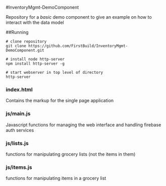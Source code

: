 #InventoryMgmt-DemoComponent


Repository for a *basic* demo component to give an example on how to interact with the data model


##Running

    # clone repository
    git clone https://github.com/FirstBuild/InventoryMgmt-DemoComponent.git
    
    # install node http-server
    npm install http-server -g
    
    # start webserver in top level of directory
    http-server
    
### index.html

Contains the markup for the single page application

### js/main.js

Javascript functions for managing the web interface and handling firebase auth services

### js/lists.js
functions for manipulating grocery lists (not the items in them)

### js/items.js
functions for manipulating items in a grocery list
